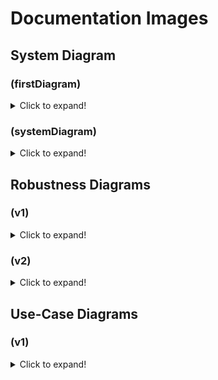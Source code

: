 # Documentation Images

## System Diagram
### (firstDiagram)
<details>
  <summary>Click to expand!</summary>
<img src="Diagram/firstDiagram.png" >
</details> 

### (systemDiagram)
<details>
  <summary>Click to expand!</summary>
<img src="Diagram/systemDiagram.png" >
</details> 

## Robustness Diagrams
### (v1)
<details>
  <summary>Click to expand!</summary>
<img src="Diagram/robustness_diagrams/robustnessDiagramV1.png" >
</details> 

### (v2)
<details>
  <summary>Click to expand!</summary>
<img src="Diagram/robustness_diagrams/robustnessDiagramV2.png" >
</details> 


## Use-Case Diagrams
### (v1)
<details>
  <summary>Click to expand!</summary>
<img src="Diagram/use_cases/useCaseDiagramV1.png" >
</details> 



